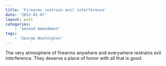 ```yaml
---
title: 'Firearms restrain evil interference'
date: '2013-01-07'
layout: post
categories:
    - 'Second Amendment'
tags:
    - 'George Washington'
---
```


The very atmosphere of firearms anywhere and everywhere restrains evil interference. They deserve a place of honor with all that is good.